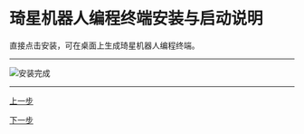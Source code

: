 # 琦星机器人编程终端安装与启动说明
 直接点击安装，可在桌面上生成琦星机器人编程终端。

---

![安装完成](src\安装完成.png)

---
[上一步](D:\用户说明文档\琦星机器人编程终端安装与启动说明\instruction-5.html)                                             

[下一步](D:\用户说明文档\琦星机器人编程终端安装与启动说明\instruction-7.html)